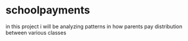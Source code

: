 # schoolpayments
in this project i will be analyzing patterns in how parents pay distribution between various classes 
